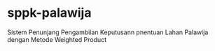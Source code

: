 # sppk-palawija
Sistem Penunjang Pengambilan Keputusann pnentuan Lahan Palawija dengan Metode Weighted Product
